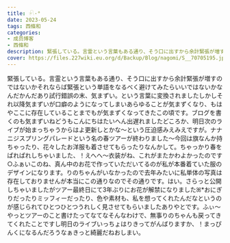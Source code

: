 ```yaml
---
title: 𓍯·°
date: 2023-05-24
tags: 西條和
categories: 
- 成员博客
- 西條和
description: 緊張している。言霊という言葉もある通り、そう口に出すから余計緊張が増すのではないかそれならば緊張という単語をなるべく避けてみたらいいではないかなんだかんだあり試行錯誤の末、気まずい。という言葉に変...
cover: https://files.227wiki.eu.org/d/Backup/Blog/nagomi/S__70705195.jpg 
---
```


緊張している。言霊という言葉もある通り、そう口に出すから余計緊張が増すのではないかそれならば緊張という単語をなるべく避けてみたらいいではないかなんだかんだあり試行錯誤の末、気まずい。という言葉に変換されましたしかしそれ以降気まずいが口癖のようになってしまいあらゆることが気まずくなり、もはやここに存在していることまでもが気まずくなってきたこの頃です。ブログを書くのも気まずいねどうもこんにちはたいへん出遅れましたどころか、明日次のライブが始まっちゃうからはよ更新しとかな〜という圧迫感みえみえですが。ナナニジスプリングパレードという名の春ツアーが終わりました〜今回は旗なんか持ちゃったり、花々したお洋服も着させてもらったりなんかして。ちゃっかり春をぱれぱれしちゃいました、！えへへ〜衣装がね、これがまたかわよかったのです○ふぁいこのね、真ん中のお花で作っていただいてるのが私が本番着ていた服のデザインになります。りのちゃんがいなかったので去年みたいに私単体の写真は存在しておりませんが本当にこの通りなのでその通りです。はい。さらっと公開しちゃいましたがツアー最終日にて3年ぶりにお花が解禁になりましたꕤ*おにぎりだったりミッフィーだったり、色や素材も、私を想ってくれたんだなというのが感じられてひとつひとつうれしく見させてもらいましたありやとです。ふぃ〜やっとツアーのこと書けたってなてなそんなわけで、無事りのちゃんも戻ってきてくれたことですし明日のライブいっちょはりきってがんばりますか、！まっぴんくになるんだろうなぁきっと綺麗だねおしまい。


